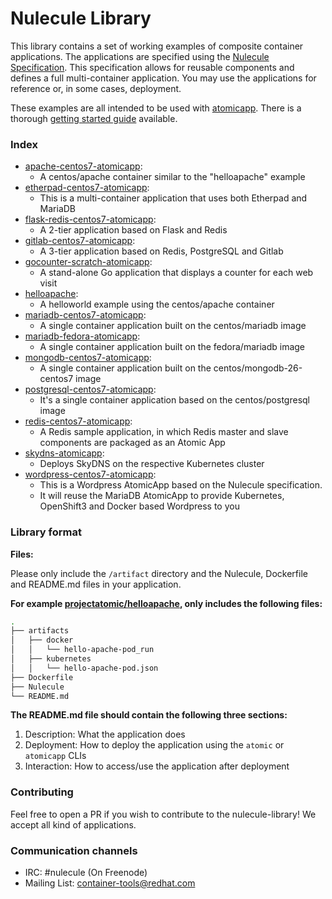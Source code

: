 # Nulecule Library

This library contains a set of working examples of composite container applications. The applications are specified using the [Nulecule Specification](https://github.com/projectatomic/nulecule). This specification allows for reusable components and defines a full multi-container application. You may use the applications for reference or, in some cases, deployment.

These examples are all intended to be used with [atomicapp](https://github.com/projectatomic/atomicapp). There is a thorough [getting started guide](https://github.com/projectatomic/atomicapp/blob/master/docs/start_guide.md) available.

### Index

- [apache-centos7-atomicapp](apache-centos7-atomicapp/):
    - A centos/apache container similar to the "helloapache" example
- [etherpad-centos7-atomicapp](etherpad-centos7-atomicapp/):
    - This is a multi-container application that uses both Etherpad and MariaDB
- [flask-redis-centos7-atomicapp](flask-redis-centos7-atomicapp/):
    - A 2-tier application based on Flask and Redis
- [gitlab-centos7-atomicapp](gitlab-centos7-atomicapp/):
    - A 3-tier application based on Redis, PostgreSQL and Gitlab 
- [gocounter-scratch-atomicapp](gocounter-scratch-atomicapp/):
    - A stand-alone Go application that displays a counter for each web visit
- [helloapache](helloapache/):
    - A helloworld example using the centos/apache container
- [mariadb-centos7-atomicapp](mariadb-centos7-atomicapp/):
    - A single container application built on the centos/mariadb image
- [mariadb-fedora-atomicapp](mariadb-fedora-atomicapp/):
    - A single container application built on the fedora/mariadb image
- [mongodb-centos7-atomicapp](mongodb-centos7-atomicapp/):
    - A single container application built on the centos/mongodb-26-centos7 image
- [postgresql-centos7-atomicapp](postgresql-centos7-atomicapp/):
    - It's a single container application based on the centos/postgresql image
- [redis-centos7-atomicapp](redis-centos7-atomicapp/):
    - A Redis sample application, in which Redis master and slave components are packaged as an Atomic App
- [skydns-atomicapp](skydns-atomicapp/):
    - Deploys SkyDNS on the respective Kubernetes cluster
- [wordpress-centos7-atomicapp](wordpress-centos7-atomicapp/):
    - This is a Wordpress AtomicApp based on the Nulecule specification. 
    - It will reuse the MariaDB AtomicApp to provide Kubernetes, OpenShift3 and Docker based Wordpress to you


### Library format

__Files:__

Please only include the `/artifact` directory and the Nulecule, Dockerfile and README.md files in your application.

__For example [projectatomic/helloapache](https://github.com/projectatomic/nulecule-library/tree/master/helloapache), only includes the following files:__

```sh
.
├── artifacts
│   ├── docker
│   │   └── hello-apache-pod_run
│   ├── kubernetes
│   │   └── hello-apache-pod.json
├── Dockerfile
├── Nulecule
└── README.md
```

__The README.md file should contain the following three sections:__

  1. Description: What the application does
  2. Deployment: How to deploy the application using the `atomic` or `atomicapp` CLIs
  3. Interaction: How to access/use the application after deployment

### Contributing

Feel free to open a PR if you wish to contribute to the nulecule-library! We accept all kind of applications.


### Communication channels

* IRC: #nulecule (On Freenode)
* Mailing List: [container-tools@redhat.com](https://www.redhat.com/mailman/listinfo/container-tools)
